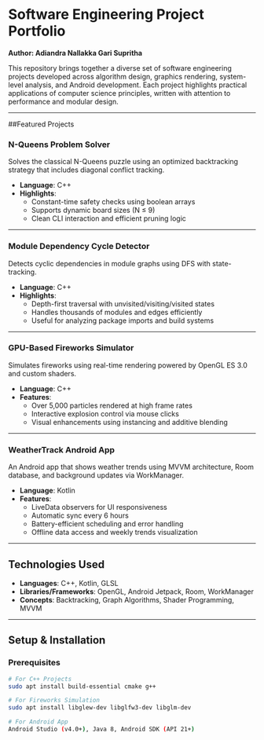 # Software Engineering Project Portfolio

**Author: Adiandra Nallakka Gari Supritha**

This repository brings together a diverse set of software engineering projects developed across algorithm design, graphics rendering, system-level analysis, and Android development. Each project highlights practical applications of computer science principles, written with attention to performance and modular design.

---

##Featured Projects

###  N-Queens Problem Solver
Solves the classical N-Queens puzzle using an optimized backtracking strategy that includes diagonal conflict tracking.

- **Language**: C++
- **Highlights**:
  - Constant-time safety checks using boolean arrays
  - Supports dynamic board sizes (N ≤ 9)
  - Clean CLI interaction and efficient pruning logic

---

### Module Dependency Cycle Detector
Detects cyclic dependencies in module graphs using DFS with state-tracking.

- **Language**: C++
- **Highlights**:
  - Depth-first traversal with unvisited/visiting/visited states
  - Handles thousands of modules and edges efficiently
  - Useful for analyzing package imports and build systems

---

###   GPU-Based Fireworks Simulator
Simulates fireworks using real-time rendering powered by OpenGL ES 3.0 and custom shaders.

- **Language**: C++
- **Features**:
  - Over 5,000 particles rendered at high frame rates
  - Interactive explosion control via mouse clicks
  - Visual enhancements using instancing and additive blending

---

###  WeatherTrack Android App
An Android app that shows weather trends using MVVM architecture, Room database, and background updates via WorkManager.

- **Language**: Kotlin
- **Features**:
  - LiveData observers for UI responsiveness
  - Automatic sync every 6 hours
  - Battery-efficient scheduling and error handling
  - Offline data access and weekly trends visualization

---

##  Technologies Used

- **Languages**: C++, Kotlin, GLSL
- **Libraries/Frameworks**: OpenGL, Android Jetpack, Room, WorkManager
- **Concepts**: Backtracking, Graph Algorithms, Shader Programming, MVVM

---

##  Setup & Installation

### Prerequisites

```bash
# For C++ Projects
sudo apt install build-essential cmake g++

# For Fireworks Simulation
sudo apt install libglew-dev libglfw3-dev libglm-dev

# For Android App
Android Studio (v4.0+), Java 8, Android SDK (API 21+)

